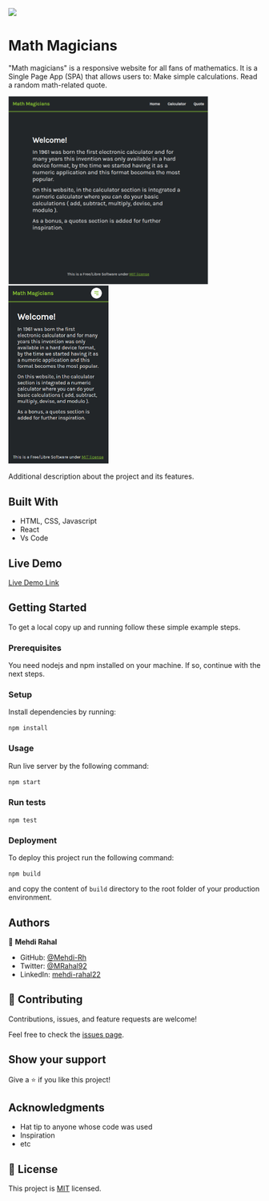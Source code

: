 ![](https://img.shields.io/badge/Microverse-blueviolet)

# Math Magicians

"Math magicians" is a responsive website for all fans of mathematics. It is a Single Page App (SPA) that allows users to: 
Make simple calculations. 
Read a random math-related quote.

<div>
  <img src="./assets/math-desktop.png" alt="drawing" width="400"/>
  <img src="./assets/math-mobile.png" alt="drawing" width="200"/>
 <div/>


Additional description about the project and its features.

## Built With

- HTML, CSS, Javascript
- React
- Vs Code

## Live Demo

[Live Demo Link](https://math-magician-mehdi-rh.netlify.app/)


## Getting Started

To get a local copy up and running follow these simple example steps.

### Prerequisites

You need nodejs and npm installed on your machine. If so, continue with the next steps.

### Setup

Install dependencies by running:

`npm install`

### Usage

Run live server by the following command:

`npm start`

### Run tests

`npm test`

### Deployment

To deploy this project run the following command:

`npm build`

and copy the content of `build` directory to the root folder of your production environment.

## Authors

👤 **Mehdi Rahal**

- GitHub: [@Mehdi-Rh](https://github.com/Mehdi-Rh)
- Twitter: [@MRahal92](https://twitter.com/MRahal92)
- LinkedIn: [mehdi-rahal22](https://www.linkedin.com/in/mehdi-rahal22/)


## 🤝 Contributing

Contributions, issues, and feature requests are welcome!

Feel free to check the [issues page](../../issues/).

## Show your support

Give a ⭐️ if you like this project!

## Acknowledgments

- Hat tip to anyone whose code was used
- Inspiration
- etc

## 📝 License

This project is [MIT](./MIT.md) licensed.
